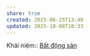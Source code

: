 ```yaml
---
share: true
created: 2025-06-25T13:40
updated: 2025-10-08T10:33
---
```

Khái niệm:: [Bất động sản](../../%CE%9E%20Kh%C3%A1i%20ni%E1%BB%87m/B%E1%BA%A5t%20%C4%91%E1%BB%99ng%20s%E1%BA%A3n.md)
